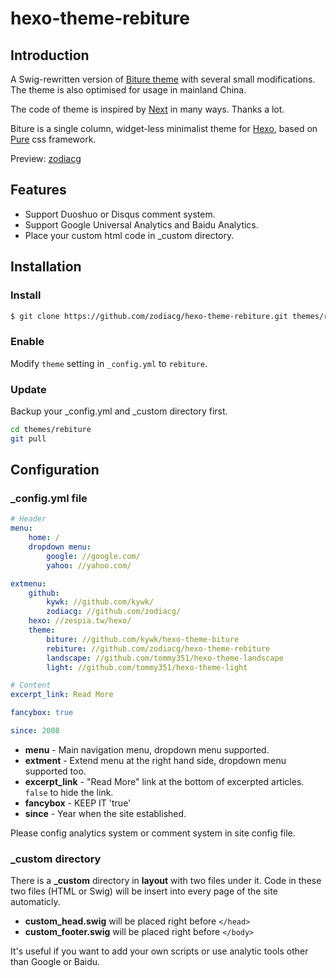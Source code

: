 # hexo-theme-rebiture

## Introduction

A Swig-rewritten version of [Biture theme](http://github.com/kywk/hexo-theme-biture) with several small modifications. The theme is also optimised for usage in mainland China.

The code of theme is inspired by [Next](http://github.com/iissnan/hexo-theme-next) in many ways. Thanks a lot.

Biture is a single column, widget-less minimalist theme for [Hexo](http://hexo.io), based on [Pure](http://purecss.io/) css framework.

Preview: [zodiacg](http://zodiacg.net)

## Features

- Support Duoshuo or Disqus comment system.
- Support Google Universal Analytics and Baidu Analytics.
- Place your custom html code in _custom directory.

## Installation

### Install

``` bash
$ git clone https://github.com/zodiacg/hexo-theme-rebiture.git themes/rebiture
```

### Enable

Modify `theme` setting in `_config.yml` to `rebiture`.

### Update

Backup your _config.yml and _custom directory first.

``` bash
cd themes/rebiture
git pull
```

## Configuration

### _config.yml file

``` yml
# Header
menu:
    home: /
    dropdown menu:
        google: //google.com/
        yahoo: //yahoo.com/

extmenu:
    github:
        kywk: //github.com/kywk/
        zodiacg: //github.com/zodiacg/
    hexo: //zespia.tw/hexo/
    theme:
        biture: //github.com/kywk/hexo-theme-biture
        rebiture: //github.com/zodiacg/hexo-theme-rebiture
        landscape: //github.com/tommy351/hexo-theme-landscape
        light: //github.com/tommy351/hexo-theme-light

# Content
excerpt_link: Read More

fancybox: true

since: 2008
```

- **menu** - Main navigation menu, dropdown menu supported.
- **extment** - Extend menu at the right hand side, dropdown menu supported too.
- **excerpt_link** - "Read More" link at the bottom of excerpted articles. `false` to hide the link.
- **fancybox** - KEEP IT 'true'
- **since** - Year when the site established.

Please config analytics system or comment system in site config file.

### _custom directory

There is a **_custom** directory in **layout** with two files under it.
Code in these two files (HTML or Swig) will be insert into every page of the site automaticly.

- **custom_head.swig** will be placed right before ```</head>```
- **custom_footer.swig** will be placed right before ```</body>```

It's useful if you want to add your own scripts or use analytic tools other than Google or Baidu.